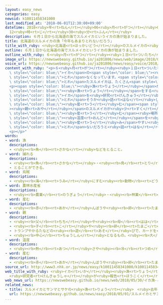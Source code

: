 ```yaml
---
layout: easy_news
categories: easy
newsid: k10011458341000
last_modified_at: '2018-06-01T12:30:00+09:00'
datetime: 2018<ruby>年<rt>ねん</rt></ruby>06<ruby>月<rt>がつ</rt></ruby>01<ruby>日<rt>にち</rt></ruby>
  12<ruby>時<rt>じ</rt></ruby>30<ruby>分<rt>ふん</rt></ruby>
description: ６月１日から北海道の海でスルメイカというイカの漁が始まりました。
title: 北海道のスルメイカの漁「今年もあまりとれないだろう」
title_with_ruby: <ruby>北海道<rt>ほっかいどう</rt></ruby>のスルメイカの<ruby>漁<rt>りょう</rt></ruby>「<ruby>今年<rt>ことし</rt></ruby>もあまりとれないだろう」
outline: ６月１日から北海道の海でスルメイカというイカの漁が始まりました。
outline_with_ruby: ６<ruby>月<rt>がつ</rt></ruby><ruby>１日<rt>ついたち</rt></ruby>から<ruby>北海道<rt>ほっかいどう</rt></ruby>の<ruby>海<rt>うみ</rt></ruby>でスルメイカというイカの<ruby>漁<rt>りょう</rt></ruby>が<ruby>始<rt>はじ</rt></ruby>まりました。
image_url: https://newswebeasy.github.io/ja201806/news/web/image/2018/05/30/K10011458341_1805301635_1805301646_01_02.jpg
voice_url: https://newswebeasy.github.io/ja201806/news/easy/voice/2018/06/01/k10011458341000.mp4
content_with_ruby: "<p>６<ruby>月<rt>がつ</rt></ruby><ruby>１日<rt>ついたち</rt></ruby>から<ruby>北海道<rt>ほっかいどう</rt></ruby>の<ruby>海<rt>うみ</rt></ruby>でスルメイカという<span\
  \ style=\"color: blue;\">イカ</span>の<span style=\"color: blue;\"><ruby>漁<rt>りょう</rt></ruby></span>が<ruby>始<rt>はじ</rt></ruby>まりました。<ruby>日本<rt>にっぽん</rt></ruby>ではスルメイカをよく<ruby>食<rt>た</rt></ruby>べますが、<ruby>最近<rt>さいきん</rt></ruby>はあまり<span\
  \ style=\"color: blue;\">とれ</span>なくなっています。<span style=\"color: blue;\"><ruby>農林水産省<rt>のうりんすいさんしょう</rt></ruby></span>によると、<ruby>去年<rt>きょねん</rt></ruby><span\
  \ style=\"color: blue;\">とれ</span>たスルメイカは、たくさん<span style=\"color: blue;\">とれ</span>た５０<ruby>年<rt>ねん</rt></ruby><ruby>前<rt>まえ</rt></ruby>の１０％<ruby>以下<rt>いか</rt></ruby>で、<ruby>今<rt>いま</rt></ruby>まででいちばん<ruby>少<rt>すく</rt></ruby>なくなりました。</p>\n\
  <p><span style=\"color: blue;\"><ruby>漁<rt>りょう</rt></ruby></span>が<ruby>始<rt>はじ</rt></ruby>まる<ruby>前<rt>まえ</rt></ruby>の５<ruby>月<rt>がつ</rt></ruby>３０<ruby>日<rt>にち</rt></ruby>、スルメイカの<span\
  \ style=\"color: blue;\"><ruby>漁<rt>りょう</rt></ruby></span>をする<ruby>人<rt>ひと</rt></ruby>などが<ruby>北海道<rt>ほっかいどう</rt></ruby>の<ruby>函館市<rt>はこだてし</rt></ruby>に<ruby>集<rt>あつ</rt></ruby>まりました。そして、<span\
  \ style=\"color: blue;\">イカ</span>を<ruby>研究<rt>けんきゅう</rt></ruby>している<ruby>専門家<rt>せんもんか</rt></ruby>が<ruby>今年<rt>ことし</rt></ruby>スルメイカがどのくらい<span\
  \ style=\"color: blue;\">とれ</span>そうか<ruby>話<rt>はな</rt></ruby>しました。</p>\n<p><ruby>専門家<rt>せんもんか</rt></ruby>によると、<ruby>卵<rt>たまご</rt></ruby>を<span\
  \ style=\"color: blue;\"><ruby>産<rt>う</rt></ruby>む</span><span style=\"color: blue;\"\
  ><ruby>親<rt>おや</rt></ruby></span>のスルメイカが<ruby>少<rt>すく</rt></ruby>なくなっています。<ruby>卵<rt>たまご</rt></ruby>を<span\
  \ style=\"color: blue;\"><ruby>産<rt>う</rt></ruby>む</span><ruby>場所<rt>ばしょ</rt></ruby>の<ruby>水<rt>みず</rt></ruby>の<span\
  \ style=\"color: blue;\"><ruby>温度<rt>おんど</rt></ruby></span>を<ruby>調<rt>しら</rt></ruby>べると、<span\
  \ style=\"color: blue;\"><ruby>産<rt>う</rt></ruby>み</span>やすい<ruby>場所<rt>ばしょ</rt></ruby>も<ruby>去年<rt>きょねん</rt></ruby>やおととしと<ruby>同<rt>おな</rt></ruby>じように<ruby>少<rt>すく</rt></ruby>なくなっています。このため、<ruby>専門家<rt>せんもんか</rt></ruby>は<ruby>今年<rt>ことし</rt></ruby>もスルメイカがあまり<span\
  \ style=\"color: blue;\">とれ</span>ないだろうと<ruby>話<rt>はな</rt></ruby>しました。</p>\n<p></p>\n\
  <p></p>"
words:
- word: 漁
  descriptions:
  - <ruby><rb>魚</rb><rt>さかな</rt></ruby>などをとること。
- word: 捕れる
  descriptions:
  - <ruby><rb>魚</rb><rt>さかな</rt></ruby>・<ruby><rb>鳥</rb><rt>とり</rt></ruby>などが<ruby><rb>得</rb><rt>え</rt></ruby>られる。
  - とることができる。
- word: 烏賊
  descriptions:
  - <ruby><rb>海</rb><rt>うみ</rt></ruby>にすむ<ruby><rb>動物</rb><rt>どうぶつ</rt></ruby>。スルメイカ・ヤリイカ・ホタルイカなど。<ruby><rb>胴</rb><rt>どう</rt></ruby>は<ruby><rb>細長</rb><rt>ほそなが</rt></ruby>いふくろの<ruby><rb>形</rb><rt>かたち</rt></ruby>で、１０<ruby><rb>本</rb><rt>ぽん</rt></ruby>の<ruby><rb>足</rb><rt>あし</rt></ruby>が<ruby><rb>頭</rb><rt>あたま</rt></ruby>の<ruby><rb>部分</rb><rt>ぶぶん</rt></ruby>から<ruby><rb>出</rb><rt>で</rt></ruby>ている。<ruby><rb>敵</rb><rt>てき</rt></ruby>にあうと、すみをはいてにげる。
- word: 農林水産省
  descriptions:
  - <ruby><rb>農業</rb><rt>のうぎょう</rt></ruby>・<ruby><rb>林業</rb><rt>りんぎょう</rt></ruby>・<ruby><rb>水産業</rb><rt>すいさんぎょう</rt></ruby>・<ruby><rb>畜産業</rb><rt>ちくさんぎょう</rt></ruby>などについての<ruby><rb>仕事</rb><rt>しごと</rt></ruby>をする、<ruby><rb>国</rb><rt>くに</rt></ruby>の<ruby><rb>役所</rb><rt>やくしょ</rt></ruby>。<ruby><rb>農水省</rb><rt>のうすいしょう</rt></ruby>。
- word: 産む
  descriptions:
  - <ruby><rb>赤</rb><rt>あか</rt></ruby>んぼうや<ruby><rb>卵</rb><rt>たまご</rt></ruby>を、<ruby><rb>母親</rb><rt>ははおや</rt></ruby>が<ruby><rb>体</rb><rt>からだ</rt></ruby>から<ruby><rb>出</rb><rt>だ</rt></ruby>す。
- word: 親
  descriptions:
  - <ruby><rb>父</rb><rt>ちち</rt></ruby>や<ruby><rb>母</rb><rt>はは</rt></ruby>。<ruby><rb>両親</rb><rt>りょうしん</rt></ruby>。
  - <ruby><rb>子</rb><rt>こ</rt></ruby>や<ruby><rb>卵</rb><rt>たまご</rt></ruby>をうんだもの。
  - トランプやかるたなどの<ruby><rb>遊</rb><rt>あそ</rt></ruby>びで、カードを<ruby><rb>配</rb><rt>くば</rt></ruby>る<ruby><rb>人</rb><rt>ひと</rt></ruby>。
  - <ruby><rb>中心</rb><rt>ちゅうしん</rt></ruby>となるもの。<ruby><rb>大</rb><rt>おお</rt></ruby>きいもの。
- word: 温度
  descriptions:
  - <ruby><rb>熱</rb><rt>あつ</rt></ruby>さや<ruby><rb>冷</rb><rt>つめ</rt></ruby>たさの<ruby><rb>度合</rb><rt>どあ</rt></ruby>いを<ruby><rb>数字</rb><rt>すうじ</rt></ruby>で<ruby><rb>表</rb><rt>あらわ</rt></ruby>したもの。
- word: 産む
  descriptions:
  - <ruby><rb>赤</rb><rt>あか</rt></ruby>んぼうや<ruby><rb>卵</rb><rt>たまご</rt></ruby>を、<ruby><rb>母親</rb><rt>ははおや</rt></ruby>が<ruby><rb>体</rb><rt>からだ</rt></ruby>から<ruby><rb>出</rb><rt>だ</rt></ruby>す。
source_url: http://www3.nhk.or.jp/news/easy/k10011458341000/k10011458341000.html
web_title_with_ruby: <ruby>イカ<rt>いか</rt></ruby><ruby>漁<rt>りょう</rt></ruby> “ことしも<ruby>不漁<rt>ふりょう</rt></ruby>の<ruby>傾向<rt>けいこう</rt></ruby><ruby>続<rt>つづ</rt></ruby>く”
  <ruby>研究者<rt>けんきゅうしゃ</rt></ruby>が<ruby>報告<rt>ほうこく</rt></ruby> <ruby>北海道<rt>ほっかいどう</rt></ruby>
web_news_url: https://newswebeasy.github.io/news/web/2018/05/30/イカ漁-ことしも不漁の傾向続く-研究者が報告-北海道
related_news:
- title: スルメイカとサンマとサケの<ruby>漁<rt>りょう</rt></ruby>　<ruby>去年<rt>きょねん</rt></ruby>はとても<ruby>少<rt>すく</rt></ruby>なかった
  url: https://newswebeasy.github.io/news/easy/2018/05/01/スルメイカとサンマとサケの漁-去年はとても少なかった
...
```

